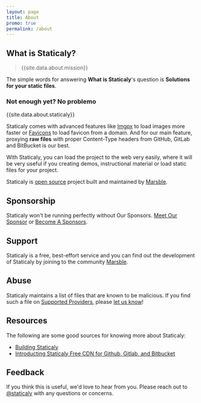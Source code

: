 ```yaml
---
layout: page
title: About
promo: true
permalink: /about
---
```


## What is Staticaly?

> {{site.data.about.mission}}

The simple words for answering **What is Staticaly**'s question is **Solutions for your static files**.

### Not enough yet? No problemo

{{site.data.about.staticaly}}

Staticaly comes with advanced features like [Imgpx](/imgpx) to load images more faster or [Favicons](/favicons) to load favicon from a domain. And for our main feature, proxying **raw files** with proper Content-Type headers from GitHub, GitLab and BitBucket is our best.

With Staticaly, you can load the project to the web very easily, where it will be very useful if you creating demos, instructional material or load static files for your project.

Staticaly is [open source](https://github.com/staticaly/staticaly) project built and maintained by [Marsble](https://www.marsble.com/).

## Sponsorship

Staticaly won't be running perfectly without Our Sponsors. [Meet Our Sponsor](/sponsors) or [Become A Sponsors](/become-a-sponsors).

## Support

Staticaly is a free, best-effort service and you can find out the development of Staticaly by joining to the community [Marsble](https://www.marsble.com/user/staticaly).

## Abuse

Staticaly maintains a list of files that are known to be malicious. If you find such a file on [Supported Providers](/network#supported-providers), please [let us know](/contact?subject=Abuse)!

## Resources

The following are some good sources for knowing more about Staticaly:

*   [Building Staticaly](https://www.fransallen.com/building-staticaly)
*   [Introducting Staticaly Free CDN for Github, Gitlab, and Bitbucket](https://www.marsble.com/topic/23/introducting-staticaly-free-cdn-for-github-gitlab-and-bitbucket)

## Feedback

If you think this is useful, we'd love to hear from you. Please reach out to [@staticaly](https://www.marsble.com/user/staticaly) with any questions or concerns.
